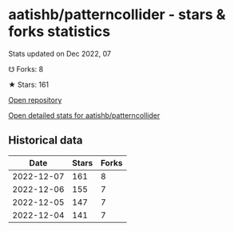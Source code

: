 # aatishb/patterncollider - stars & forks statistics

Stats updated on Dec 2022, 07

☋ Forks: 8

★ Stars: 161

[Open repository](https://github.com/aatishb/patterncollider)

[Open detailed stats for aatishb/patterncollider](https://reviewgithub.com/rep/aatishb/patterncollider)

## Historical data
| Date | Stars | Forks |
|------|-------|-------|
| 2022-12-07 | 161 | 8 | 
| 2022-12-06 | 155 | 7 | 
| 2022-12-05 | 147 | 7 | 
| 2022-12-04 | 141 | 7 | 

